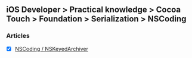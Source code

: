 ## iOS Developer > Practical knowledge > Cocoa Touch > Foundation > Serialization > NSCoding

### Articles
- [X] [NSCoding / NSKeyed​Archiver](http://nshipster.com/nscoding/)


